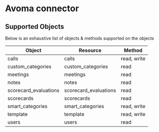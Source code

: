 # Avoma connector


## Supported Objects 
Below is an exhaustive list of objects & methods supported on the objects

| Object                 | Resource              | Method        |
| -----------------------| ----------------------| --------------|
| calls                  | calls                 | read, write   |
| custom_categories      | custom_categories     | read          |
| meetings               | meetings              | read          |
| notes                  | notes                 | read          |
| scorecard_evaluations  | scorecard_evaluations | read          |
| scorecards             | scorecards            | read          |
| smart_categories       | smart_categories      | read, write   |
| template               | template              | read, write   |
| users                  | users                 | read          |